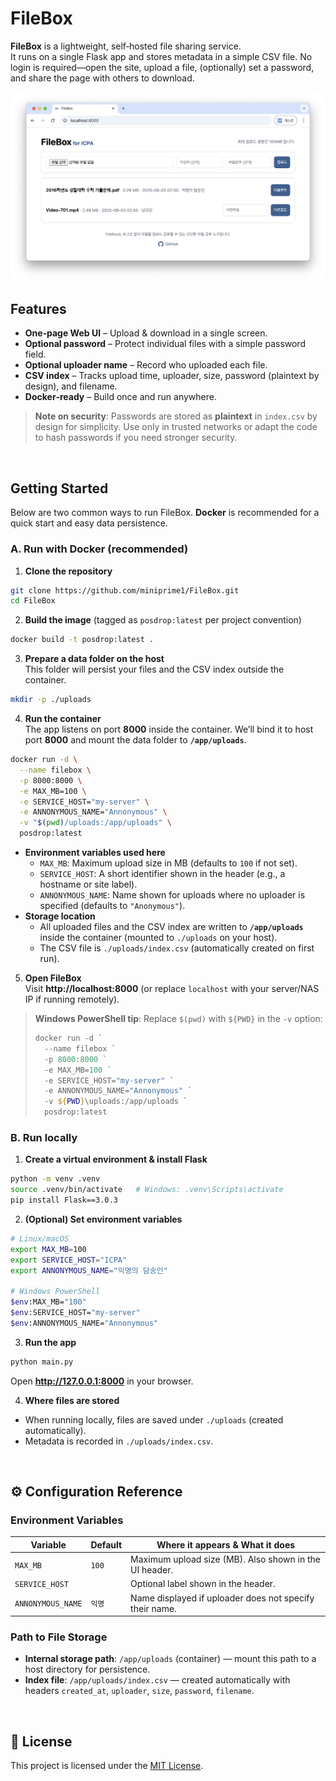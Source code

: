 # FileBox

**FileBox** is a lightweight, self‑hosted file sharing service.  
It runs on a single Flask app and stores metadata in a simple CSV file. No login is required—open the site, upload a file, (optionally) set a password, and share the page with others to download.

<p align="center">
  <img src="./Screenshot.png" alt="Screenshot" width="720">
</p>

## Features

- **One‑page Web UI** – Upload & download in a single screen.
- **Optional password** – Protect individual files with a simple password field.
- **Optional uploader name** – Record who uploaded each file.
- **CSV index** – Tracks upload time, uploader, size, password (plaintext by design), and filename.
- **Docker‑ready** – Build once and run anywhere.

> **Note on security**: Passwords are stored as **plaintext** in `index.csv` by design for simplicity. Use only in trusted networks or adapt the code to hash passwords if you need stronger security.


<br>


## Getting Started

Below are two common ways to run FileBox. **Docker** is recommended for a quick start and easy data persistence.

### A. Run with Docker (recommended)

1) **Clone the repository**  
```bash
git clone https://github.com/miniprime1/FileBox.git
cd FileBox
```

2) **Build the image** (tagged as `posdrop:latest` per project convention)  
```bash
docker build -t posdrop:latest .
```

3) **Prepare a data folder on the host**  
This folder will persist your files and the CSV index outside the container.
```bash
mkdir -p ./uploads
```

4) **Run the container**  
The app listens on port **8000** inside the container. We’ll bind it to host port **8000** and mount the data folder to **`/app/uploads`**.

```bash
docker run -d \
  --name filebox \
  -p 8000:8000 \
  -e MAX_MB=100 \
  -e SERVICE_HOST="my-server" \
  -e ANNONYMOUS_NAME="Annonymous" \
  -v "$(pwd)/uploads:/app/uploads" \
  posdrop:latest
```

- **Environment variables used here**
  - `MAX_MB`: Maximum upload size in MB (defaults to `100` if not set).
  - `SERVICE_HOST`: A short identifier shown in the header (e.g., a hostname or site label).
  - `ANNONYMOUS_NAME`: Name shown for uploads where no uploader is specified (defaults to `"Anonymous"`).
- **Storage location**
  - All uploaded files and the CSV index are written to **`/app/uploads`** inside the container (mounted to `./uploads` on your host).
  - The CSV file is `./uploads/index.csv` (automatically created on first run).

5) **Open FileBox**  
Visit **http://localhost:8000** (or replace `localhost` with your server/NAS IP if running remotely).

> **Windows PowerShell tip**: Replace `$(pwd)` with `${PWD}` in the `-v` option:
> ```powershell
> docker run -d `
>   --name filebox `
>   -p 8000:8000 `
>   -e MAX_MB=100 `
>   -e SERVICE_HOST="my-server" `
>   -e ANNONYMOUS_NAME="Annonymous" `
>   -v ${PWD}\uploads:/app/uploads `
>   posdrop:latest
> ```


### B. Run locally

1) **Create a virtual environment & install Flask**
```bash
python -m venv .venv
source .venv/bin/activate   # Windows: .venv\Scripts\activate
pip install Flask==3.0.3
```

2) **(Optional) Set environment variables**
```bash
# Linux/macOS
export MAX_MB=100
export SERVICE_HOST="ICPA"
export ANNONYMOUS_NAME="익명의 담송인"

# Windows PowerShell
$env:MAX_MB="100"
$env:SERVICE_HOST="my-server"
$env:ANNONYMOUS_NAME="Annonymous"
```

3) **Run the app**
```bash
python main.py
```
Open **http://127.0.0.1:8000** in your browser.

4) **Where files are stored**
- When running locally, files are saved under `./uploads` (created automatically).
- Metadata is recorded in `./uploads/index.csv`.

<br>

## ⚙️ Configuration Reference

### Environment Variables

| Variable       | Default | Where it appears & What it does                                    |
|----------------|---------|--------------------------------------------------------------------|
| `MAX_MB`       | `100`   | Maximum upload size (MB). Also shown in the UI header.             |
| `SERVICE_HOST` | ` `      | Optional label shown in the header.                                |
| `ANNONYMOUS_NAME` | `익명`    | Name displayed if uploader does not specify their name.        |

### Path to File Storage

- **Internal storage path**: `/app/uploads` (container) — mount this path to a host directory for persistence.  
- **Index file**: `/app/uploads/index.csv` — created automatically with headers `created_at`, `uploader`, `size`, `password`, `filename`.

<br>

## 📜 License

This project is licensed under the [MIT License](LICENSE).